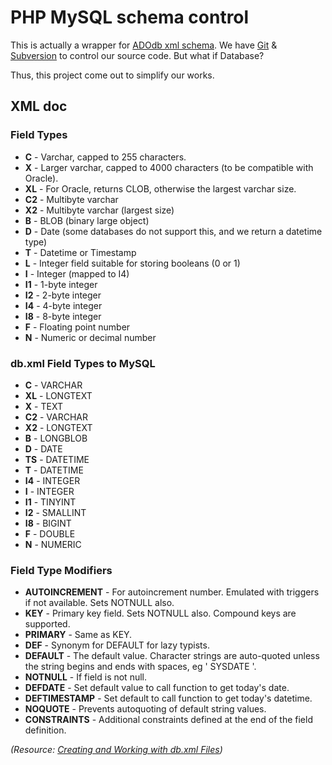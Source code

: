 # PHP MySQL schema control
This is actually a wrapper for [ADOdb xml schema](http://adodb-xmlschema.sourceforge.net/docs/index.html). We have [Git](http://git-scm.com/) & [Subversion](http://subversion.apache.org/) to control our source code. But what if Database?

Thus, this project come out to simplify our works.

## XML doc

### Field Types

- **C** - Varchar, capped to 255 characters.
- **X** -  Larger varchar, capped to 4000 characters (to be compatible with Oracle).
- **XL** - For Oracle, returns CLOB, otherwise the largest varchar size.
- **C2** - Multibyte varchar
- **X2** - Multibyte varchar (largest size)
- **B** - BLOB (binary large object)
- **D** - Date (some databases do not support this, and we return a datetime type)
- **T** - Datetime or Timestamp
- **L** - Integer field suitable for storing booleans (0 or 1)
- **I** - Integer (mapped to I4)
- **I1** - 1-byte integer
- **I2** - 2-byte integer
- **I4** - 4-byte integer
- **I8** - 8-byte integer
- **F** - Floating point number
- **N** - Numeric or decimal number

### db.xml Field Types to MySQL

- **C** - VARCHAR
- **XL** - LONGTEXT
- **X** - TEXT
- **C2** - VARCHAR
- **X2** - LONGTEXT
- **B** - LONGBLOB
- **D** - DATE
- **TS** - DATETIME
- **T** - DATETIME
- **I4** - INTEGER
- **I** - INTEGER
- **I1** - TINYINT
- **I2** - SMALLINT
- **I8** - BIGINT
- **F** - DOUBLE
- **N** - NUMERIC

### Field Type Modifiers

- **AUTOINCREMENT** - For autoincrement number. Emulated with triggers if not available. Sets NOTNULL also.
- **KEY** - Primary key field. Sets NOTNULL also. Compound keys are supported.
- **PRIMARY** - Same as KEY.
- **DEF** - Synonym for DEFAULT for lazy typists.
- **DEFAULT** - The default value. Character strings are auto-quoted unless the string begins and ends with spaces, eg ' SYSDATE '.
- **NOTNULL** - If field is not null.
- **DEFDATE** - Set default value to call function to get today's date.
- **DEFTIMESTAMP** - Set default to call function to get today's datetime.
- **NOQUOTE** - Prevents autoquoting of default string values.
- **CONSTRAINTS** - Additional constraints defined at the end of the field definition.

_(Resource: [Creating and Working with db.xml Files](http://www.concrete5.org/documentation/how-tos/developers/creating-and-working-with-db-xml-files/))_
